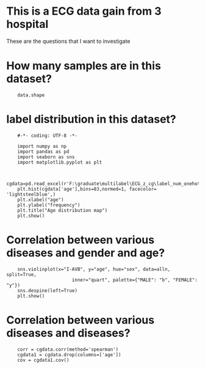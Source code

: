 # This is a ECG data gain from 3 hospital


These are the questions that I want to investigate


# How many samples are in this dataset?
		data.shape
# label distribution in this dataset?
		#-*- coding: UTF-8 -*-

		import numpy as np
		import pandas as pd 
		import seaborn as sns
		import matplotlib.pyplot as plt


		cgdata=pd.read_excel(r'F:\graduate\multilabel\ECG_z_cg\label_num_onehot.xlsx',sheet_name='Sheet2')
		plt.hist(cgdata['age'],bins=83,normed=1, facecolor= 'lightsteelblue',)
		plt.xlabel("age")
		plt.ylabel("frequency")
		plt.title("Age distribution map")
		plt.show()
		
		
# Correlation between various diseases and gender and age?	
		sns.violinplot(x="I-AVB", y="age", hue="sex", data=alln, split=True,
							inner="quart", palette={"MALE": "b", "FEMALE": "y"}) 
		sns.despine(left=True)
		plt.show()

# Correlation between various diseases and diseases?

		corr = cgdata.corr(method='spearman')  
		cgdata1 = cgdata.drop(columns=['age'])
		cov = cgdata1.cov() 
